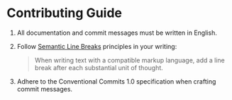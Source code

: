 # Contributing Guide

1. All documentation and commit messages
   must be written in English.

2. Follow [Semantic Line Breaks](https://sembr.org/) principles in your writing:

   > When writing text with a compatible markup language,
   > add a line break after each substantial unit of thought.

3. Adhere to the Conventional Commits 1.0 specification
   when crafting commit messages.
